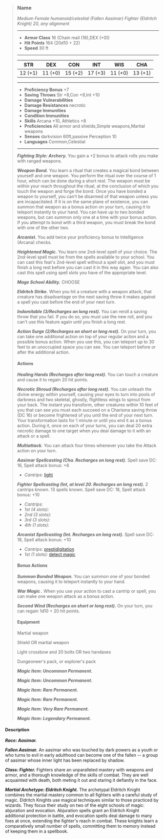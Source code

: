 >### Name
>*Medium Female humanoid/celestial (Fallen Aasimar) Fighter (Eldritch Knight) 20, any alignment*
>___
>- **Armor Class** 16 (Chain mail (16),DEX (+0))
>- **Hit Points** 164 (20d10 + 22)
>- **Speed** 30 ft
>___
>|**STR**|**DEX**|**CON**|**INT**|**WIS**|**CHA**|
>|:-:|:-:|:-:|:-:|:-:|:-:|
>|12 (+1)|11 (+0)|15 (+2)|17 (+3)|11 (+0)|13 (+1)|
>___
>- **Proficiency Bonus** +7
>- **Saving Throws** Str +8,Con +9,Int +10
>- **Damage Vulnerabilities** 
>- **Damage Resistances** necrotic
>- **Damage Immunities** 
>- **Condition Immunities** 
>- **Skills** Arcana +10, Athletics +8
>- **Proficiencies** All armor and shields,Simple weapons,Martial weapons
>- **Senses** darkvision 60ft,passive Perception 10
>- **Languages** Common,Celestial
>___
>***Fighting Style: Archery.*** You gain a +2 bonus to attack rolls you make with ranged weapons.
>
>***Weapon Bond.*** You learn a ritual that creates a magical bond between yourself and one weapon. You perform the ritual over the course of 1 hour, which can be done during a short rest. The weapon must be within your reach throughout the ritual, at the conclusion of which you touch the weapon and forge the bond. Once you have bonded a weapon to yourself, you can't be disarmed of that weapon unless you are incapacitated. If it is on the same plane of existence, you can summon that weapon as a bonus action on your turn, causing it to teleport instantly to your hand. You can have up to two bonded weapons, but can summon only one at a time with your bonus action. If you attempt to bond with a third weapon, you must break the bond with one of the other two.
>
>***Arcanist.*** You add twice your proficiency bonus to Intelligence (Arcana) checks.
>
>***Heightened Magic.*** You learn one 2nd-level spell of your choice. The 2nd-level spell must be from the spells available to your school. You can cast this feat's 2nd-level spell without a spell slot, and you must finish a long rest before you can cast it in this way again. You can also cast this spell using spell slots you have of the appropriate level.
>
>***Mage School Ability.*** CHOOSE
>
>***Eldritch Strike.*** When you hit a creature with a weapon attack, that creature has disadvantage on the next saving throw it makes against a spell you cast before the end of your next turn.
>
>***Indomitable (3/Recharges on long rest).*** You can reroll a saving throw that you fail. If you do so, you must use the new roll, and you can't use this feature again until you finish a long rest.
>
>***Action Surge (2/Recharges on short or long rest).*** On your turn, you can take one additional action on top of your regular action and a possible bonus action. When you use this, you can teleport up to 30 feet to an unoccupied space you can see. You can teleport before or after the additional action.
>
>#### Actions
>***Healing Hands (Recharges after long rest).*** You can touch a creature and cause it to regain 20 hit points.
>
>***Necrotic Shroud (Recharges after long rest).*** You can unleash the divine energy within yourself, causing your eyes to turn into pools of darkness and two skeletal, ghostly, flightless wings to sprout from your back. The instant you transform, other creatures within 10 feet of you that can see you must each succeed on a Charisma saving throw (DC 16) or become frightened of you until the end of your next turn. Your transformation lasts for 1 minute or until you end it as a bonus action. During it, once on each of your turns, you can deal 20 extra necrotic damage to one target when you deal damage to it with an attack or a spell.
>
>***Multiattack.*** You can attack four times whenever you take the Attack action on your turn.
>
>***Aasimar Spellcasting (Cha. Recharges on long rest).*** Spell save DC: 16, Spell attack bonus: +8
>
>* *Cantrips:* [light](http://azgaarnoth.tedneward.com/magic/spells/light/)
>
>***Fighter Spellcasting (Int, at level 20. Recharges on long rest).*** 2 cantrips known. 13 spells known. Spell save DC: 18, Spell attack bonus: +10
>
>* *Cantrips:* 
>* *1st (4 slots):* 
>* *2nd (3 slots):* 
>* *3rd (3 slots):* 
>* *4th (1 slots):* 
>
>***Arcanist Spellcasting (Int. Recharges on long rest).*** Spell save DC: 18, Spell attack bonus: +10
>
>* *Cantrips:* [prestidigitation](http://azgaarnoth.tedneward.com/magic/spells/prestidigitation/)
>* *1st (1 slots):* [detect magic](http://azgaarnoth.tedneward.com/magic/spells/detect-magic/)
>
>
>#### Bonus Actions
>***Summon Bonded Weapon.*** You can summon one of your bonded weapons, causing it to teleport instantly to your hand.
>
>***War Magic .*** When you use your action to cast a cantrip or spell, you can make one weapon attack as a bonus action.
>
>***Second Wind (Recharges on short or long rest).*** On your turn, you can regain 1d10 + 20 hit points.
>
>
>#### Equipment
>Martial weapon
>
>Shield OR martial weapon
>
>Light crossbow and 20 bolts OR two handaxes
>
>Dungeoneer's pack, or explorer's pack
>
>***Magic Item: Uncommon Permanent.***
>
>***Magic Item: Uncommon Permanent.***
>
>***Magic Item: Rare Permanent.***
>
>***Magic Item: Rare Permanent.***
>
>***Magic Item: Very Rare Permanent.***
>
>***Magic Item: Legendary Permanent.***
>

#### Description
***Race: Aasimar.*** 

***Fallen Aasimar.*** An aasimar who was touched by dark powers as a youth or who turns to evil in early adulthood can become one of the fallen -- a group of aasimar whose inner light has been replaced by shadow.

***Class: Fighter.*** Fighters share an unparalleled mastery with weapons and armor, and a thorough knowledge of the skills of combat. They are well acquainted with death, both meting it out and staring it defiantly in the face.

***Martial Archetype: Eldritch Knight.*** The archetypal Eldritch Knight combines the martial mastery common to all fighters with a careful study of magic. Eldritch Knights use magical techniques similar to those practiced by wizards. They focus their study on two of the eight schools of magic: abjuration and evocation. Abjuration spells grant an Eldritch Knight additional protection in battle, and evocation spells deal damage to many foes at once, extending the fighter's reach in combat. These knights learn a comparatively small number of spells, committing them to memory instead of keeping them in a spellbook.




